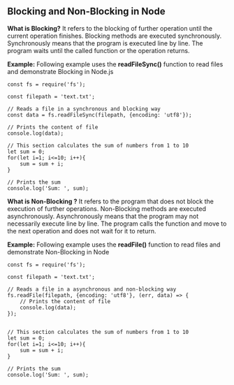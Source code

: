 ## Blocking and Non-Blocking in Node

**What is Blocking?**
It refers to the blocking of further operation until the current operation finishes. Blocking methods are executed synchronously. Synchronously means that the program is executed line by line. The program waits until the called function or the operation returns.

**Example:** Following example uses the **readFileSync()** function to read files and demonstrate Blocking in Node.js

```
const fs = require('fs');

const filepath = 'text.txt';

// Reads a file in a synchronous and blocking way 
const data = fs.readFileSync(filepath, {encoding: 'utf8'});

// Prints the content of file
console.log(data);

// This section calculates the sum of numbers from 1 to 10
let sum = 0;
for(let i=1; i<=10; i++){
	sum = sum + i;
}

// Prints the sum
console.log('Sum: ', sum);
```

**What is Non-Blocking ?**
It refers to the program that does not block the execution of further operations. Non-Blocking methods are executed asynchronously. Asynchronously means that the program may not necessarily execute line by line. The program calls the function and move to the next operation and does not wait for it to return.

**Example:** Following example uses the **readFile()** function to read files and demonstrate Non-Blocking in Node

```
const fs = require('fs');

const filepath = 'text.txt';

// Reads a file in a asynchronous and non-blocking way 
fs.readFile(filepath, {encoding: 'utf8'}, (err, data) => {
	// Prints the content of file
	console.log(data);
});


// This section calculates the sum of numbers from 1 to 10
let sum = 0;
for(let i=1; i<=10; i++){
	sum = sum + i;
}

// Prints the sum
console.log('Sum: ', sum);
```

